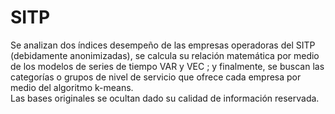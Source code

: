 # SITP
Se analizan dos índices desempeño de las empresas operadoras del SITP (debidamente anonimizadas), se calcula su relación matemática por medio de los modelos de series de tiempo VAR y VEC ; y finalmente, se buscan las categorías o grupos de nivel de servicio que ofrece cada empresa por medio del algoritmo k-means.  
Las bases originales se ocultan dado su calidad de información reservada.
